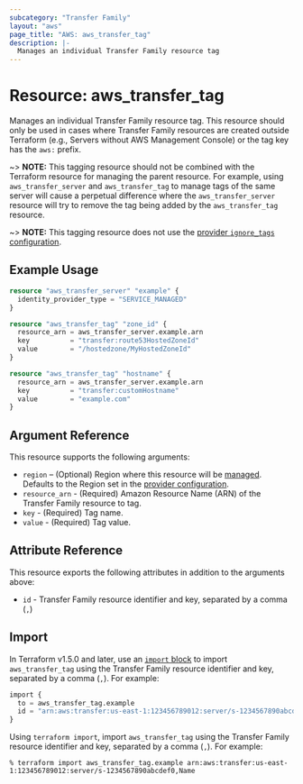 ```yaml
---
subcategory: "Transfer Family"
layout: "aws"
page_title: "AWS: aws_transfer_tag"
description: |-
  Manages an individual Transfer Family resource tag
---
```


# Resource: aws_transfer_tag

Manages an individual Transfer Family resource tag. This resource should only be used in cases where Transfer Family resources are created outside Terraform (e.g., Servers without AWS Management Console) or the tag key has the `aws:` prefix.

~> **NOTE:** This tagging resource should not be combined with the Terraform resource for managing the parent resource. For example, using `aws_transfer_server` and `aws_transfer_tag` to manage tags of the same server will cause a perpetual difference where the `aws_transfer_server` resource will try to remove the tag being added by the `aws_transfer_tag` resource.

~> **NOTE:** This tagging resource does not use the [provider `ignore_tags` configuration](/docs/providers/aws/index.html#ignore_tags).

## Example Usage

```terraform
resource "aws_transfer_server" "example" {
  identity_provider_type = "SERVICE_MANAGED"
}

resource "aws_transfer_tag" "zone_id" {
  resource_arn = aws_transfer_server.example.arn
  key          = "transfer:route53HostedZoneId"
  value        = "/hostedzone/MyHostedZoneId"
}

resource "aws_transfer_tag" "hostname" {
  resource_arn = aws_transfer_server.example.arn
  key          = "transfer:customHostname"
  value        = "example.com"
}
```

## Argument Reference

This resource supports the following arguments:

* `region` – (Optional) Region where this resource will be [managed](https://docs.aws.amazon.com/general/latest/gr/rande.html#regional-endpoints). Defaults to the Region set in the [provider configuration](https://registry.terraform.io/providers/hashicorp/aws/latest/docs#aws-configuration-reference).
* `resource_arn` - (Required) Amazon Resource Name (ARN) of the Transfer Family resource to tag.
* `key` - (Required) Tag name.
* `value` - (Required) Tag value.

## Attribute Reference

This resource exports the following attributes in addition to the arguments above:

* `id` - Transfer Family resource identifier and key, separated by a comma (`,`)

## Import

In Terraform v1.5.0 and later, use an [`import` block](https://developer.hashicorp.com/terraform/language/import) to import `aws_transfer_tag` using the Transfer Family resource identifier and key, separated by a comma (`,`). For example:

```terraform
import {
  to = aws_transfer_tag.example
  id = "arn:aws:transfer:us-east-1:123456789012:server/s-1234567890abcdef0,Name"
}
```

Using `terraform import`, import `aws_transfer_tag` using the Transfer Family resource identifier and key, separated by a comma (`,`). For example:

```console
% terraform import aws_transfer_tag.example arn:aws:transfer:us-east-1:123456789012:server/s-1234567890abcdef0,Name
```
